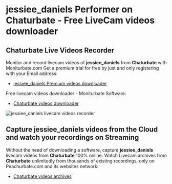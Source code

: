 # jessiee_daniels Performer on Chaturbate - Free LiveCam videos downloader

## Chaturbate Live Videos Recorder

Monitor and record livecam videos of **jessiee_daniels** from **Chaturbate** with Moniturbate.com
Get a premium trial for free by just and only registering with your Email address:
* [jessiee_daniels Premium videos downloader](https://moniturbate.com/request-demo-licence-key.html)

Free livecam videos downloader - Moniturbate Software:
* [Chaturbate videos downloader](https://moniturbate.com/moniturbate-download-software.html)

![jessiee_daniels livecam videos recorder](https://peachurnet.com/templates/moniturbate-software.png)


## Capture jessiee_daniels videos from the Cloud and watch your recordings on Streaming

Without the need of downloading a software, capture **jessiee_daniels** livecam videos from **Chaturbate** 100% online.
Watch Livecam archives from **Chaturbate** unlimitedly from thousands of existing recordings, only on Peachurbate.com and its websites network:
* [Chaturbate videos archives](https://peachurnet.com/)